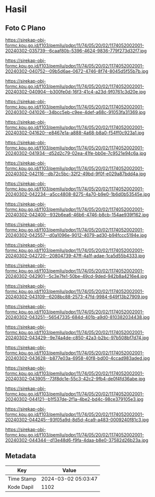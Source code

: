 # Hasil

## Foto C Plano

https://sirekap-obj-formc.kpu.go.id/f103/pemilu/pdpr/11/74/05/20/02/1174052002001-20240302-035739--6caaf80b-5396-4624-9836-779f273d32f7.jpg

https://sirekap-obj-formc.kpu.go.id/f103/pemilu/pdpr/11/74/05/20/02/1174052002001-20240302-040752--09b5d6ae-0672-4746-8f74-8045d5f55b7b.jpg

https://sirekap-obj-formc.kpu.go.id/f103/pemilu/pdpr/11/74/05/20/02/1174052002001-20240302-040904--b300fe0d-16f3-41c4-a23d-9f0761c3d20e.jpg

https://sirekap-obj-formc.kpu.go.id/f103/pemilu/pdpr/11/74/05/20/02/1174052002001-20240302-041026--34bcc5eb-c9ee-4def-a68c-91053fa31369.jpg

https://sirekap-obj-formc.kpu.go.id/f103/pemilu/pdpr/11/74/05/20/02/1174052002001-20240302-041620--e8467e1a-a888-4a68-b8a0-f54ff0c923a1.jpg

https://sirekap-obj-formc.kpu.go.id/f103/pemilu/pdpr/11/74/05/20/02/1174052002001-20240302-041934--d52d2c79-02ea-41fe-bb0e-7c9521e94c6a.jpg

https://sirekap-obj-formc.kpu.go.id/f103/pemilu/pdpr/11/74/05/20/02/1174052002001-20240302-042116--db72c5bc-32f2-49bd-9f0f-e029a87bdd4a.jpg

https://sirekap-obj-formc.kpu.go.id/f103/pemilu/pdpr/11/74/05/20/02/1174052002001-20240302-042234--a5cc4808-8275-4a70-b9e0-1b6d0b53545e.jpg

https://sirekap-obj-formc.kpu.go.id/f103/pemilu/pdpr/11/74/05/20/02/1174052002001-20240302-042400--932b6ea6-46b6-4746-b8cb-154ae939f162.jpg

https://sirekap-obj-formc.kpu.go.id/f103/pemilu/pdpr/11/74/05/20/02/1174052002001-20240302-042557--d0a1096e-9012-4079-ad30-b94fccc5194e.jpg

https://sirekap-obj-formc.kpu.go.id/f103/pemilu/pdpr/11/74/05/20/02/1174052002001-20240302-042720--20804739-47ff-4a1f-adae-1ca5d55b4333.jpg

https://sirekap-obj-formc.kpu.go.id/f103/pemilu/pdpr/11/74/05/20/02/1174052002001-20240302-042901--5c3e7fe1-50be-49cd-9ded-942b8a4216e4.jpg

https://sirekap-obj-formc.kpu.go.id/f103/pemilu/pdpr/11/74/05/20/02/1174052002001-20240302-043109--6208bc88-2573-47fd-9984-649f13b27909.jpg

https://sirekap-obj-formc.kpu.go.id/f103/pemilu/pdpr/11/74/05/20/02/1174052002001-20240302-043251--56547335-684d-401b-a9d0-810382034438.jpg

https://sirekap-obj-formc.kpu.go.id/f103/pemilu/pdpr/11/74/05/20/02/1174052002001-20240302-043429--9e74a4de-c850-42a3-b2bc-97b508bf7d74.jpg

https://sirekap-obj-formc.kpu.go.id/f103/pemilu/pdpr/11/74/05/20/02/1174052002001-20240302-043628--b877e03a-6958-40f8-bd00-4ccad983aded.jpg

https://sirekap-obj-formc.kpu.go.id/f103/pemilu/pdpr/11/74/05/20/02/1174052002001-20240302-043905--73f8dc1e-55c3-42c2-9fb4-de0f4fd36abe.jpg

https://sirekap-obj-formc.kpu.go.id/f103/pemilu/pdpr/11/74/05/20/02/1174052002001-20240302-044121--b1f537de-2f1a-4be2-bd4c-98ce379105e3.jpg

https://sirekap-obj-formc.kpu.go.id/f103/pemilu/pdpr/11/74/05/20/02/1174052002001-20240302-044245--93f05a9d-8d5d-4ca9-a483-0009240f81c3.jpg

https://sirekap-obj-formc.kpu.go.id/f103/pemilu/pdpr/11/74/05/20/02/1174052002001-20240302-044344--d13e48d6-f9fa-4daa-b8e0-37582d26b23a.jpg


## Metadata

| Key        | Value               |
| ---------- | ------------------- |
| Time Stamp | 2024-03-02 05:03:47 |
| Kode Dapil | 1102                |



